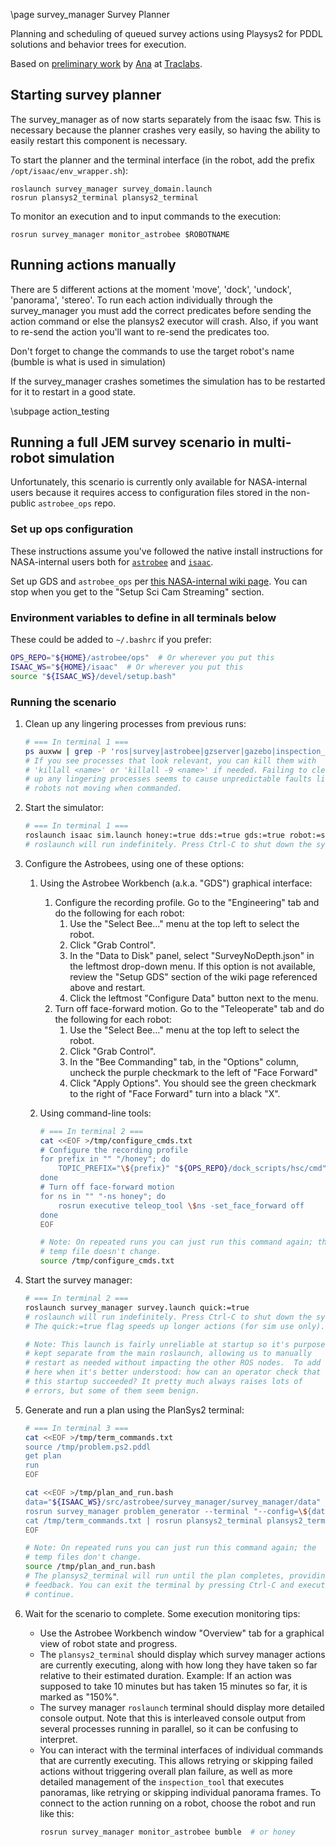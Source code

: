 \page survey_manager Survey Planner

Planning and scheduling of queued survey actions using Playsys2 for PDDL solutions and behavior trees for execution.

Based on [preliminary work](https://github.com/traclabs/astrobee_task_planning_ws) by [Ana](https://github.com/ana-GT) at [Traclabs](https://traclabs.com).

## Starting survey planner

The survey_manager as of now starts separately from the isaac fsw. This is necessary because the planner crashes very easily, so having the ability to easily restart this component is necessary.

To start the planner and the terminal interface (in the robot, add the prefix `/opt/isaac/env_wrapper.sh`):

    roslaunch survey_manager survey_domain.launch
    rosrun plansys2_terminal plansys2_terminal

To monitor an execution and to input commands to the execution:

    rosrun survey_manager monitor_astrobee $ROBOTNAME

## Running actions manually

There are 5 different actions at the moment 'move', 'dock', 'undock', 'panorama', 'stereo'.
To run each action individually through the survey_manager you must add the correct predicates before sending the action command or else the plansys2 executor will crash. Also, if you want to re-send the action you'll want to re-send the predicates too.

Don't forget to change the commands to use the target robot's name (bumble is what is used in simulation)

If the survey_manager crashes sometimes the simulation has to be restarted for it to restart in a good state.

\subpage action_testing

## Running a full JEM survey scenario in multi-robot simulation

Unfortunately, this scenario is currently only available for
NASA-internal users because it requires access to configuration files
stored in the non-public `astrobee_ops` repo.

### Set up ops configuration

These instructions assume you've followed the native install
instructions for NASA-internal users both for
[`astrobee`](https://github.com/nasa/astrobee/blob/develop/doc/general_documentation/NASA_INSTALL.md)
and [`isaac`](https://github.com/nasa/isaac/blob/develop/INSTALL.md).

Set up GDS and `astrobee_ops` per [this NASA-internal wiki
page](https://babelfish.arc.nasa.gov/confluence/display/FFFSW/Running+GDS+in+Linux). You
can stop when you get to the "Setup Sci Cam Streaming" section.

### Environment variables to define in all terminals below

These could be added to `~/.bashrc` if you prefer:
```bash
OPS_REPO="${HOME}/astrobee/ops"  # Or wherever you put this
ISAAC_WS="${HOME}/isaac"  # Or wherever you put this
source "${ISAAC_WS}/devel/setup.bash"
```

### Running the scenario

1. Clean up any lingering processes from previous runs:
   ```bash
   # === In terminal 1 ===
   ps auxww | grep -P 'ros|survey|astrobee|gzserver|gazebo|inspection_tool'
   # If you see processes that look relevant, you can kill them with
   # 'killall <name>' or 'killall -9 <name>' if needed. Failing to clean
   # up any lingering processes seems to cause unpredictable faults like
   # robots not moving when commanded.
   ```

2. Start the simulator:
   ```bash
   # === In terminal 1 ===
   roslaunch isaac sim.launch honey:=true dds:=true gds:=true robot:=sim_pub
   # roslaunch will run indefinitely. Press Ctrl-C to shut down the system.
   ```

3. Configure the Astrobees, using one of these options:
   1. Using the Astrobee Workbench (a.k.a. "GDS") graphical interface:
      1. Configure the recording profile. Go to the "Engineering" tab
         and do the following for each robot:
         1. Use the "Select Bee..." menu at the top left to select the robot.
         2. Click "Grab Control".
         3. In the "Data to Disk" panel, select "SurveyNoDepth.json" in the
            leftmost drop-down menu. If this option is not available,
            review the "Setup GDS" section of the wiki page referenced
            above and restart.
         4. Click the leftmost "Configure Data" button next to the menu.
      2. Turn off face-forward motion. Go to the "Teleoperate" tab and do
         the following for each robot:
         1. Use the "Select Bee..." menu at the top left to select the robot.
         2. Click "Grab Control".
         3. In the "Bee Commanding" tab, in the "Options" column,
            uncheck the purple checkmark to the left of "Face Forward"
         4. Click "Apply Options". You should see the green checkmark to
            the right of "Face Forward" turn into a black "X".

   2. Using command-line tools:
      ```bash
      # === In terminal 2 ===
      cat <<EOF >/tmp/configure_cmds.txt
      # Configure the recording profile
      for prefix in "" "/honey"; do
          TOPIC_PREFIX="\${prefix}" "${OPS_REPO}/dock_scripts/hsc/cmd" -c bagger -config "${OPS_REPO}/gds/ControlStationConfig/DataToDisk-ISAAC/SurveyNoDepth.json"
      done
      # Turn off face-forward motion
      for ns in "" "-ns honey"; do
          rosrun executive teleop_tool \$ns -set_face_forward off
      done
      EOF

      # Note: On repeated runs you can just run this command again; the
      # temp file doesn't change.
      source /tmp/configure_cmds.txt
      ```

4. Start the survey manager:
   ```bash
   # === In terminal 2 ===
   roslaunch survey_manager survey.launch quick:=true
   # roslaunch will run indefinitely. Press Ctrl-C to shut down the system.
   # The quick:=true flag speeds up longer actions (for sim use only).

   # Note: This launch is fairly unreliable at startup so it's purposefully
   # kept separate from the main roslaunch, allowing us to manually
   # restart as needed without impacting the other ROS nodes.  To add
   # here when it's better understood: how can an operator check that
   # this startup succeeded? It pretty much always raises lots of
   # errors, but some of them seem benign.
   ```

5. Generate and run a plan using the PlanSys2 terminal:
   ```bash
   # === In terminal 3 ===
   cat <<EOF >/tmp/term_commands.txt
   source /tmp/problem.ps2.pddl
   get plan
   run
   EOF

   cat <<EOF >/tmp/plan_and_run.bash
   data="${ISAAC_WS}/src/astrobee/survey_manager/survey_manager/data"
   rosrun survey_manager problem_generator --terminal "--config=\${data}/jem_survey_static.yaml,\${data}/jem_survey_dynamic.yaml" --output=/tmp/problem.ps2.pddl
   cat /tmp/term_commands.txt | rosrun plansys2_terminal plansys2_terminal
   EOF

   # Note: On repeated runs you can just run this command again; the
   # temp files don't change.
   source /tmp/plan_and_run.bash
   # The plansys2_terminal will run until the plan completes, providing status
   # feedback. You can exit the terminal by pressing Ctrl-C and execution will
   # continue.
   ```

6. Wait for the scenario to complete. Some execution monitoring tips:
   - Use the Astrobee Workbench window "Overview" tab for a graphical
     view of robot state and progress.
   - The `plansys2_terminal` should display which survey manager actions
     are currently executing, along with how long they have taken so far
     relative to their estimated duration. Example: If an action was
     supposed to take 10 minutes but has taken 15 minutes so far, it is
     marked as "150%".
   - The survey manager `roslaunch` terminal should display more
     detailed console output.  Note that this is interleaved console
     output from several processes running in parallel, so it can be
     confusing to interpret.
   - You can interact with the terminal interfaces of individual
     commands that are currently executing. This allows retrying or
     skipping failed actions without triggering overall plan failure, as
     well as more detailed management of the `inspection_tool` that
     executes panoramas, like retrying or skipping individual panorama
     frames. To connect to the action running on a robot, choose the
     robot and run like this:
     ```bash
     rosrun survey_manager monitor_astrobee bumble  # or honey
     ```
